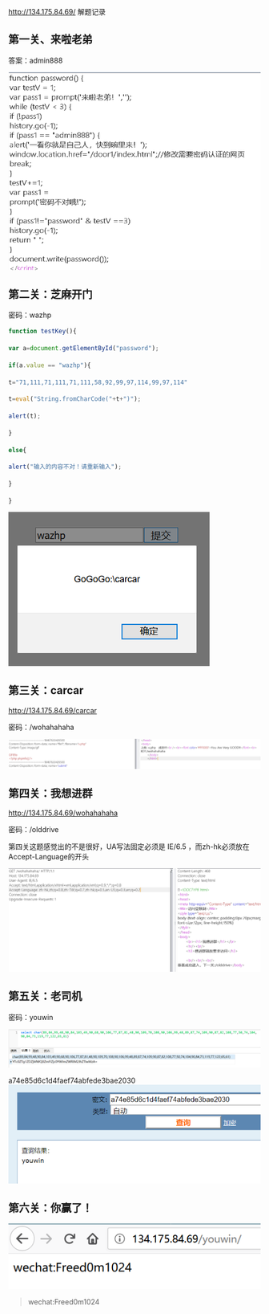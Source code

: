 http://134.175.84.69/ 解题记录

## 第一关、来啦老弟

答案：admin888

![Burp响应包](1.png)

## 第二关：芝麻开门

密码：wazhp

```javascript
function testKey(){

var a=document.getElementById("password");

if(a.value == "wazhp"){

t="71,111,71,111,71,111,58,92,99,97,114,99,97,114"

t=eval("String.fromCharCode("+t+")");

alert(t);

}

else{

alert("输入的内容不对！请重新输入");

}

}
```

![下一关的提示](2.png)


## 第三关：carcar

<http://134.175.84.69/carcar>


密码：/wohahahaha

![](3.png)


## 第四关：我想进群

<http://134.175.84.69/wohahahaha>


密码：/olddrive


第四关这题感觉出的不是很好，UA写法固定必须是 IE/6.5 ，而zh-hk必须放在Accept-Language的开头

![](4.png)


## 第五关：老司机

密码：youwin

![](5.png)

a74e85d6c1d4faef74abfede3bae2030
![](6.png)


## 第六关：你赢了！

![](7.png)

> wechat:Freed0m1024
